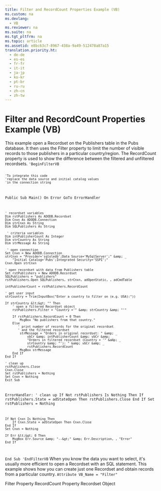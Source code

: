 ```yaml
---
title: Filter and RecordCount Properties Example (VB)
ms.custom: na
ms.devlang: 
  - VB
ms.reviewer: na
ms.suite: na
ms.tgt_pltfrm: na
ms.topic: article
ms.assetid: e8bc63c7-8967-438a-9a49-512478a87a15
translation.priority.ht: 
  - de-de
  - es-es
  - fr-fr
  - it-it
  - ja-jp
  - ko-kr
  - pt-br
  - ru-ru
  - zh-cn
  - zh-tw
---
```

# Filter and RecordCount Properties Example (VB)
<?xml version="1.0" encoding="utf-8"?>
<developerReferenceWithoutSyntaxDocument xmlns="http://ddue.schemas.microsoft.com/authoring/2003/5" xmlns:xlink="http://www.w3.org/1999/xlink" xmlns:xsi="http://www.w3.org/2001/XMLSchema-instance" xsi:schemaLocation="http://ddue.schemas.microsoft.com/authoring/2003/5 http://dduestorage.blob.core.windows.net/ddueschema/developer.xsd">
  <introduction>
    <para>This example open a <legacyLink xlink:href="ede1415f-c3df-4cc5-a05b-2576b2b84b60">Recordset</legacyLink> on the Publishers table in the <legacyBold><legacyItalic>Pubs</legacyItalic></legacyBold> database. It then uses the <legacyLink xlink:href="80263a7a-5d21-45d1-84fc-34b7a9be4c22">Filter</legacyLink> property to limit the number of visible records to those publishers in a particular country/region. The <legacyBold>RecordCount</legacyBold> property is used to show the difference between the filtered and unfiltered recordsets.</para>
    <code>'BeginFilterVB

    'To integrate this code
    'replace the data source and initial catalog values
    'in the connection string

Public Sub Main()
    On Error GoTo ErrorHandler

    ' recordset variables
    Dim rstPublishers As ADODB.Recordset
    Dim Cnxn As ADODB.Connection
    Dim strCnxn As String
    Dim SQLPublishers As String
    
     ' criteria variables
    Dim intPublisherCount As Integer
    Dim strCountry As String
    Dim strMessage As String
    
     ' open connection
    Set Cnxn = New ADODB.Connection
    strCnxn = "Provider='sqloledb';Data Source='MySqlServer';" &amp; _
        "Initial Catalog='Pubs';Integrated Security='SSPI';"
    Cnxn.Open strCnxn
    
    ' open recordset with data from Publishers table
    Set rstPublishers = New ADODB.Recordset
    SQLPublishers = "publishers"
    rstPublishers.Open SQLPublishers, strCnxn, adOpenStatic, , adCmdTable
    
    intPublisherCount = rstPublishers.RecordCount
    
    ' get user input
    strCountry = Trim(InputBox("Enter a country to filter on (e.g. USA):"))
    
    If strCountry &lt;&gt; "" Then
        ' open a filtered Recordset object
        rstPublishers.Filter = "Country ='" &amp; strCountry &amp; "'"
    
        If rstPublishers.RecordCount = 0 Then
            MsgBox "No publishers from that country."
        Else
           ' print number of records for the original recordset
           ' and the filtered recordset
            strMessage = "Orders in original recordset: " &amp; _
                vbCr &amp; intPublisherCount &amp; vbCr &amp; _
                "Orders in filtered recordset (Country = '" &amp; _
                strCountry &amp; "'): " &amp; vbCr &amp; _
                rstPublishers.RecordCount
            MsgBox strMessage
        End If
    End If
   
    ' clean up
    rstPublishers.Close
    Cnxn.Close
    Set rstPublishers = Nothing
    Set Cnxn = Nothing
    Exit Sub
    
ErrorHandler:
    ' clean up
    If Not rstPublishers Is Nothing Then
        If rstPublishers.State = adStateOpen Then rstPublishers.Close
    End If
    Set rstPublishers = Nothing
    
    If Not Cnxn Is Nothing Then
        If Cnxn.State = adStateOpen Then Cnxn.Close
    End If
    Set Cnxn = Nothing
    
    If Err &lt;&gt; 0 Then
        MsgBox Err.Source &amp; "--&gt;" &amp; Err.Description, , "Error"
    End If

End Sub
'EndFilterVB</code>
    <alert class="note">
      <para>When you know the data you want to select, it's usually more efficient to open a <legacyBold>Recordset</legacyBold> with an SQL statement. This example shows how you can create just one <legacyBold>Recordset</legacyBold> and obtain records from a particular country.</para>
    </alert>
    <code>Attribute VB_Name = "Filter"</code>
  </introduction>
  <relatedTopics>
<link xlink:href="80263a7a-5d21-45d1-84fc-34b7a9be4c22">Filter Property</link>
<link xlink:href="834f0121-394a-44d4-ad7d-999b43a6fe63">RecordCount Property</link>
<link xlink:href="ede1415f-c3df-4cc5-a05b-2576b2b84b60">Recordset Object</link>
</relatedTopics>
</developerReferenceWithoutSyntaxDocument>